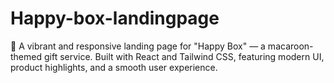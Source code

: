 # Happy-box-landingpage
🎁 A vibrant and responsive landing page for "Happy Box" — a macaroon-themed gift service. Built with React and Tailwind CSS, featuring modern UI, product highlights, and a smooth user experience.
